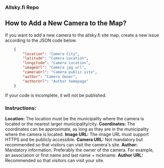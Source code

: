 ### Allsky.fi Repo



## How to Add a New Camera to the Map?

If you want to add a new camera to the allsky.fi site map, create a new issue according to the JSON code below.

```json
    {
        "location": "Camera City",
        "latitude": "Camera Location",
        "longitude": "Camera Location",
        "imageUrl": "Camera jpg url",
        "cameraUrl": "Camera public site",
        "author": "Camera Owner",
        "authorUrl": "Author homepage"
    }
```

If your code is incomplete, it will not be published.

### Instructions:

**Location:** The location must be the municipality where the camera is located or the nearest larger municipality/city.
**Coordinates:** The coordinates can be approximate, as long as they are in the municipality where the camera is located.
**Image URL:** The image URL must support HTTPS and be publicly accessible.
**Camera URL:** Not mandatory but recommended so that visitors can visit the camera's site.
**Author:** Mandatory information. Preferably the owner of the camera. For example, an association or first name and last name + nickname.
**Author URL:** Recommended so that visitors can visit your site.